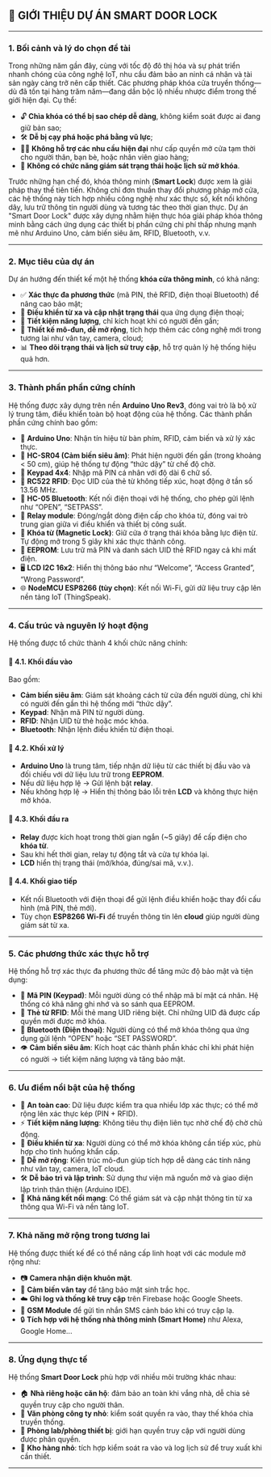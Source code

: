 ## 🔐 GIỚI THIỆU DỰ ÁN SMART DOOR LOCK

---

### 1. Bối cảnh và lý do chọn đề tài

Trong những năm gần đây, cùng với tốc độ đô thị hóa và sự phát triển nhanh chóng của công nghệ IoT, nhu cầu đảm bảo an ninh cá nhân và tài sản ngày càng trở nên cấp thiết. Các phương pháp khóa cửa truyền thống—dù đã tồn tại hàng trăm năm—đang dần bộc lộ nhiều nhược điểm trong thế giới hiện đại. Cụ thể:

* 🔓 **Chìa khóa có thể bị sao chép dễ dàng**, không kiểm soát được ai đang giữ bản sao;
* 🛠️ **Dễ bị cạy phá hoặc phá bằng vũ lực**;
* 🧍‍♂️ **Không hỗ trợ các nhu cầu hiện đại** như cấp quyền mở cửa tạm thời cho người thân, bạn bè, hoặc nhân viên giao hàng;
* 🔐 **Không có chức năng giám sát trạng thái hoặc lịch sử mở khóa**.

Trước những hạn chế đó, khóa thông minh (**Smart Lock**) được xem là giải pháp thay thế tiên tiến. Không chỉ đơn thuần thay đổi phương pháp mở cửa, các hệ thống này tích hợp nhiều công nghệ như xác thực số, kết nối không dây, lưu trữ thông tin người dùng và tương tác theo thời gian thực. Dự án "Smart Door Lock" được xây dựng nhằm hiện thực hóa giải pháp khóa thông minh bằng cách ứng dụng các thiết bị phần cứng chi phí thấp nhưng mạnh mẽ như Arduino Uno, cảm biến siêu âm, RFID, Bluetooth, v.v.

---

### 2. Mục tiêu của dự án

Dự án hướng đến thiết kế một hệ thống **khóa cửa thông minh**, có khả năng:

* ✅ **Xác thực đa phương thức** (mã PIN, thẻ RFID, điện thoại Bluetooth) để nâng cao bảo mật;
* 📲 **Điều khiển từ xa và cập nhật trạng thái** qua ứng dụng điện thoại;
* 🔋 **Tiết kiệm năng lượng**, chỉ kích hoạt khi có người đến gần;
* 🧩 **Thiết kế mô-đun, dễ mở rộng**, tích hợp thêm các công nghệ mới trong tương lai như vân tay, camera, cloud;
* 📊 **Theo dõi trạng thái và lịch sử truy cập**, hỗ trợ quản lý hệ thống hiệu quả hơn.

---

### 3. Thành phần phần cứng chính

Hệ thống được xây dựng trên nền **Arduino Uno Rev3**, đóng vai trò là bộ xử lý trung tâm, điều khiển toàn bộ hoạt động của hệ thống. Các thành phần phần cứng chính bao gồm:

* 🧠 **Arduino Uno**: Nhận tín hiệu từ bàn phím, RFID, cảm biến và xử lý xác thực.
* 👣 **HC-SR04 (Cảm biến siêu âm)**: Phát hiện người đến gần (trong khoảng < 50 cm), giúp hệ thống tự động “thức dậy” từ chế độ chờ.
* 🔢 **Keypad 4x4**: Nhập mã PIN cá nhân với độ dài 6 chữ số.
* 📶 **RC522 RFID**: Đọc UID của thẻ từ không tiếp xúc, hoạt động ở tần số 13.56 MHz.
* 📲 **HC-05 Bluetooth**: Kết nối điện thoại với hệ thống, cho phép gửi lệnh như “OPEN”, “SETPASS”.
* 🔁 **Relay module**: Đóng/ngắt dòng điện cấp cho khóa từ, đóng vai trò trung gian giữa vi điều khiển và thiết bị công suất.
* 🧲 **Khóa từ (Magnetic Lock)**: Giữ cửa ở trạng thái khóa bằng lực điện từ. Tự động mở trong 5 giây khi xác thực thành công.
* 💾 **EEPROM**: Lưu trữ mã PIN và danh sách UID thẻ RFID ngay cả khi mất điện.
* 🖥️ **LCD I2C 16x2**: Hiển thị thông báo như “Welcome”, “Access Granted”, “Wrong Password”.
* 🌐 **NodeMCU ESP8266 (tùy chọn)**: Kết nối Wi-Fi, gửi dữ liệu truy cập lên nền tảng IoT (ThingSpeak).

---

### 4. Cấu trúc và nguyên lý hoạt động

Hệ thống được tổ chức thành 4 khối chức năng chính:

#### 🔹 4.1. Khối đầu vào

Bao gồm:

* **Cảm biến siêu âm**: Giám sát khoảng cách từ cửa đến người dùng, chỉ khi có người đến gần thì hệ thống mới “thức dậy”.
* **Keypad**: Nhận mã PIN từ người dùng.
* **RFID**: Nhận UID từ thẻ hoặc móc khóa.
* **Bluetooth**: Nhận lệnh điều khiển từ điện thoại.

#### 🔹 4.2. Khối xử lý

* **Arduino Uno** là trung tâm, tiếp nhận dữ liệu từ các thiết bị đầu vào và đối chiếu với dữ liệu lưu trữ trong **EEPROM**.
* Nếu dữ liệu hợp lệ → Gửi lệnh bật **relay**.
* Nếu không hợp lệ → Hiển thị thông báo lỗi trên **LCD** và không thực hiện mở khóa.

#### 🔹 4.3. Khối đầu ra

* **Relay** được kích hoạt trong thời gian ngắn (\~5 giây) để cấp điện cho **khóa từ**.
* Sau khi hết thời gian, relay tự động tắt và cửa tự khóa lại.
* **LCD** hiển thị trạng thái (mở/khóa, đúng/sai mã, v.v.).

#### 🔹 4.4. Khối giao tiếp

* Kết nối Bluetooth với điện thoại để gửi lệnh điều khiển hoặc thay đổi cấu hình (mã PIN, thẻ mới).
* Tùy chọn **ESP8266 Wi-Fi** để truyền thông tin lên **cloud** giúp người dùng giám sát từ xa.

---

### 5. Các phương thức xác thực hỗ trợ

Hệ thống hỗ trợ xác thực đa phương thức để tăng mức độ bảo mật và tiện dụng:

* 🔐 **Mã PIN (Keypad)**: Mỗi người dùng có thể nhập mã bí mật cá nhân. Hệ thống có khả năng ghi nhớ và so sánh qua EEPROM.
* 🪪 **Thẻ từ RFID**: Mỗi thẻ mang UID riêng biệt. Chỉ những UID đã được cấp quyền mới được mở khóa.
* 📱 **Bluetooth (Điện thoại)**: Người dùng có thể mở khóa thông qua ứng dụng gửi lệnh “OPEN” hoặc “SET PASSWORD”.
* 👁 **Cảm biến siêu âm**: Kích hoạt các thành phần khác chỉ khi phát hiện có người → tiết kiệm năng lượng và tăng bảo mật.

---

### 6. Ưu điểm nổi bật của hệ thống

* 🔐 **An toàn cao**: Dữ liệu được kiểm tra qua nhiều lớp xác thực; có thể mở rộng lên xác thực kép (PIN + RFID).
* ⚡ **Tiết kiệm năng lượng**: Không tiêu thụ điện liên tục nhờ chế độ chờ chủ động.
* 📲 **Điều khiển từ xa**: Người dùng có thể mở khóa không cần tiếp xúc, phù hợp cho tình huống khẩn cấp.
* 🧩 **Dễ mở rộng**: Kiến trúc mô-đun giúp tích hợp dễ dàng các tính năng như vân tay, camera, IoT cloud.
* 🛠 **Dễ bảo trì và lập trình**: Sử dụng thư viện mã nguồn mở và giao diện lập trình thân thiện (Arduino IDE).
* 📶 **Khả năng kết nối mạng**: Có thể giám sát và cập nhật thông tin từ xa thông qua Wi-Fi và nền tảng IoT.

---

### 7. Khả năng mở rộng trong tương lai

Hệ thống được thiết kế để có thể nâng cấp linh hoạt với các module mở rộng như:

* 📷 **Camera nhận diện khuôn mặt**.
* 🧬 **Cảm biến vân tay** để tăng bảo mật sinh trắc học.
* ☁️ **Ghi log và thống kê truy cập** trên Firebase hoặc Google Sheets.
* 📡 **GSM Module** để gửi tin nhắn SMS cảnh báo khi có truy cập lạ.
* 🔒 **Tích hợp với hệ thống nhà thông minh (Smart Home)** như Alexa, Google Home...

---

### 8. Ứng dụng thực tế

Hệ thống **Smart Door Lock** phù hợp với nhiều môi trường khác nhau:

* 🏠 **Nhà riêng hoặc căn hộ**: đảm bảo an toàn khi vắng nhà, dễ chia sẻ quyền truy cập cho người thân.
* 🏢 **Văn phòng công ty nhỏ**: kiểm soát quyền ra vào, thay thế khóa chìa truyền thống.
* 🧪 **Phòng lab/phòng thiết bị**: giới hạn quyền truy cập với người dùng được phân quyền.
* 🏬 **Kho hàng nhỏ**: tích hợp kiểm soát ra vào và log lịch sử để truy xuất khi cần thiết.

---
